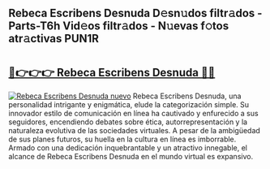 ## Rebeca Escribens Desnuda D𝚎sn𝚞dos filtr𝚊dos - Parts-T6h Vid𝚎os filtr𝚊dos - N𝚞evas f𝚘tos atr𝚊ctivas PUN1R

# <h2><a href="http://mbcgr3.tromn.icu/?c=Rebeca+Escribens+Desnuda">🔗👉👉👉 Rebeca Escribens Desnuda 🔗🔗</a></h2>

[![Rebeca Escribens Desnuda nuevo](https://i.imgur.com/pEAQMta.gif)](http://mbcgr3.tromn.icu/?c=Rebeca+Escribens+Desnuda)
Rebeca Escribens Desnuda, una personalidad intrigante y enigmática, elude la categorización simple. Su innovador estilo de comunicación en línea ha cautivado y enfurecido a sus seguidores, encendiendo debates sobre ética, autorrepresentación y la naturaleza evolutiva de las sociedades virtuales. A pesar de la ambigüedad de sus planes futuros, su huella en la cultura en línea es imborrable. Armado con una dedicación inquebrantable y un atractivo innegable, el alcance de Rebeca Escribens Desnuda en el mundo virtual es expansivo.
